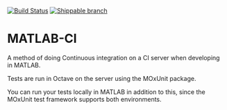 [![Build Status](https://travis-ci.org/scottclowe/matlab-ci.svg)](https://travis-ci.org/scottclowe/matlab-ci)
[![Shippable branch](https://img.shields.io/shippable/565d50661895ca44742504ec/master.svg)](https://app.shippable.com/projects/565d50661895ca44742504ec)

# MATLAB-CI

A method of doing Continuous integration on a CI server when developing in MATLAB.

Tests are run in Octave on the server using the MOxUnit package.

You can run your tests locally in MATLAB in addition to this, since the MOxUnit test framework supports both environments.
